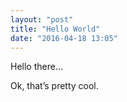 ```yaml
---
layout: "post"
title: "Hello World"
date: "2016-04-18 13:05"
---
```


Hello there...

<script type="text/p5" data-autoplay>
// Try moving your mouse...
function setup() {
  createCanvas(windowWidth, windowHeight);
}

function draw() {
  background(mouseX, mouseY, mouseX-mouseY);
}
</script>

Ok, that’s pretty cool. 
